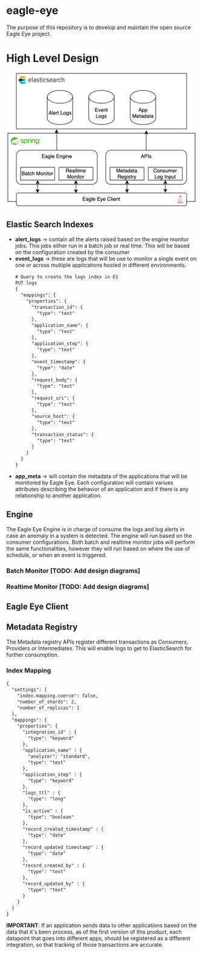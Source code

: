 # eagle-eye

The purpose of this repository is to develop and maintain the open source Eagle Eye project.

# High Level Design

![High Level Design](./documents/ee-design.png)

## Elastic Search Indexes

- **alert_logs** -> contain all the alerts raised based on the engine monitor
  jobs. This jobs either run in a batch job or real time. This will be based on the
  configuration created by the consumer
- **event_logs** -> these are logs that will be use to monitor a single event on one
  or across multiple applications hosted in different environments.
  ```
  # Query to create the logs index in ES
  PUT logs
  {
    "mappings": {
      "properties": {
        "transaction_id": {
          "type": "text"
        },
        "application_name": {
          "type": "text"
        },
        "application_step": {
          "type": "text"
        },
        "event_timestamp": {
          "type": "date"
        },
        "request_body": {
          "type": "text"
        },
        "request_uri": {
          "type": "text"
        },
        "source_host": {
          "type": "text"
        },
        "transaction_status": {
          "type": "text"
        }
      }
    }
  }
  ```
- **app_meta** -> will contain the metadata of the applications that will be monitored
  by Eagle Eye. Each configuration will contain variues attributes describing the behavior
  of an application and if there is any relationship to another application.

## Engine

The Eagle Eye Engine is in charge of consume the logs and log alerts in case an anomaly
in a system is detected. The engine will run based on the consumer configurations. Both
batch and realtime monitor jobs will perform the same functionalities, however they will
run based on where the use of schedule, or when an event is triggered.

### Batch Monitor [TODO: Add design diagrams]

### Realtime Monitor [TODO: Add design diagrams]

## Eagle Eye Client

## Metadata Registry

The Metadata registry APIs register different transactions as Consumers, Providers or Intermediates. This
will enable logs to get to ElasticSearch for further consumption.

### Index Mapping
```
{
  "settings": {
    "index.mapping.coerce": false,
    "number_of_shards": 2,
    "number_of_replicas": 1
  },
  "mappings": {
    "properties": {
      "integration_id" : {
        "type": "keyword"
      },
      "application_name" : {
        "analyzer": "standard",
        "type": "text"
      },
      "application_step" : {
        "type": "keyword"
      },
      "logs_ttl" : {
        "type": "long"
      },
      "is_active" : {
        "type": "boolean"
      },
      "record_created_timestamp" : {
        "type": "date"
      },
      "record_updated_timestamp" : {
        "type": "date"
      },
      "record_created_by" : {
        "type": "text"
      },
      "record_updated_by" : {
        "type": "text"
      }
    }
  }
}
```

**IMPORTANT**: If an application sends data to other applications based on the data that it's been process, as of the
first version of this product, each datapoint that goes into different apps, should be registered as a different
integration, so that tracking of those transactions are accurate.